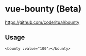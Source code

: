 # vue-bounty (Beta)
https://github.com/coderitual/bounty

## Usage

```vue
<bounty :value="100"></bounty>
```
